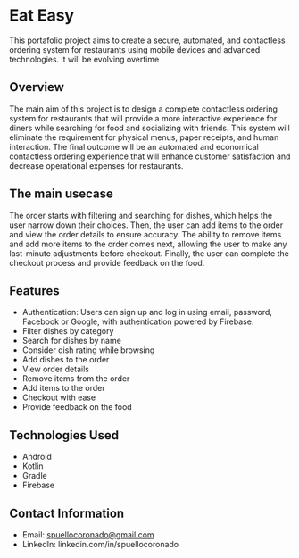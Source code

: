 # Eat Easy
This portafolio project aims to create a secure, automated, and contactless ordering system for restaurants using mobile devices and advanced technologies. it will be evolving overtime

## Overview
The main aim of this project is to design a complete contactless ordering system for restaurants that will provide a more interactive experience for diners while searching for food and socializing with friends. This system will eliminate the requirement for physical menus, paper receipts, and human interaction. The final outcome will be an automated and economical contactless ordering experience that will enhance customer satisfaction and decrease operational expenses for restaurants.

## The main usecase
The order starts with filtering and searching for dishes, which helps the user narrow down their choices. Then, the user can add items to the order and view the order details to ensure accuracy. The ability to remove items and add more items to the order comes next, allowing the user to make any last-minute adjustments before checkout. Finally, the user can complete the checkout process and provide feedback on the food.

## Features
- Authentication: Users can sign up and log in using email, password, Facebook or Google, with authentication powered by Firebase.
- Filter dishes by category
- Search for dishes by name
- Consider dish rating while browsing
- Add dishes to the order
- View order details
- Remove items from the order
- Add items to the order
- Checkout with ease
- Provide feedback on the food

## Technologies Used
- Android
- Kotlin
- Gradle
- Firebase

## Contact Information
- Email: spuellocoronado@gmail.com
- LinkedIn: linkedin.com/in/spuellocoronado
